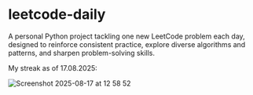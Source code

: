 # leetcode-daily

A personal Python project tackling one new LeetCode problem each day, designed to reinforce consistent practice, explore diverse algorithms and patterns, and sharpen problem-solving skills.

My streak as of 17.08.2025:

![Screenshot 2025-08-17 at 12 58 52](https://github.com/user-attachments/assets/2a1fe9c5-9a01-40e5-87f4-9588f933a181)
